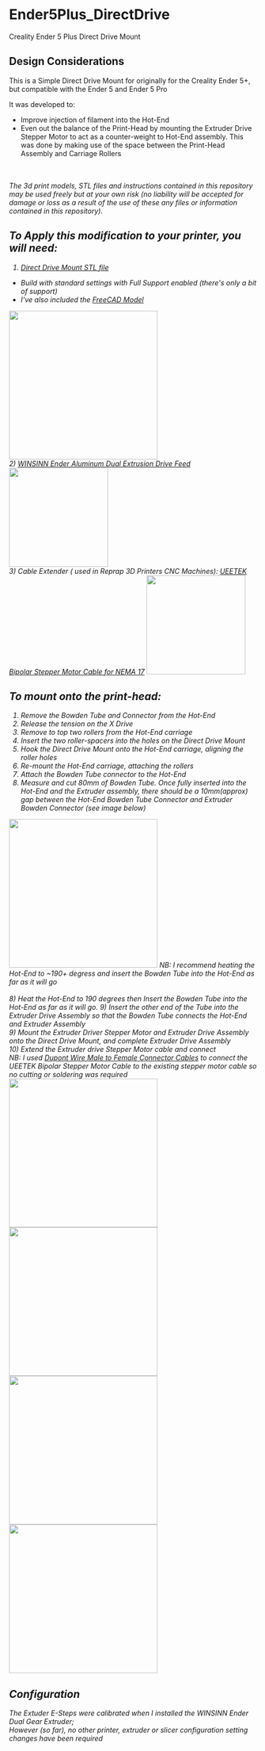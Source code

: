 # Ender5Plus_DirectDrive
Creality Ender 5 Plus Direct Drive Mount

## Design Considerations
This is a Simple Direct Drive Mount for originally for the Creality Ender 5+, but compatible with the Ender 5 and Ender 5 Pro

It was developed to:
* Improve injection of filament into the Hot-End
* Even out the balance of the Print-Head by mounting the Extruder Drive Stepper Motor to act as a counter-weight to Hot-End assembly. This was done by making use of the space between the Print-Head Assembly and Carriage Rollers
<br/>
<br/>
<i>The 3d print models, STL files and instructions contained in this repository may be used freely but at your own risk (no liability will be accepted for damage or loss as a result of the use of these any files or information contained in this repository).</b>

## To Apply this modification to your printer, you will need:
1) <a href="https://github.com/hainesyp/Ender5Plus_DirectDrive/blob/master/DirectDriveMount5.stl">Direct Drive Mount STL file</a><br />
- Build with standard settings with Full Support enabled (there's only a bit of support)   <br />
- I've also included the [FreeCAD Model](https://github.com/hainesyp/Ender5Plus_DirectDrive/blob/master/DirectDriveMount5.FCStd) <br />
<img src="https://github.com/hainesyp/Ender5Plus_DirectDrive/blob/master/Image.png" width="300" />  
<br />
2) <a href="https://www.amazon.co.uk/gp/product/B07SY745CF/ref=ppx_yo_dt_b_asin_title_o03_s00?ie=UTF8&psc=1">WINSINN Ender Aluminum Dual Extrusion Drive Feed</a> 
<img src="https://github.com/hainesyp/Ender5Plus_DirectDrive/blob/master/61NJfNqz1-L._SL1000_.jpg" width="200" />
<br />
3) Cable Extender ( used in Reprap 3D Printers CNC Machines):
<a href="https://www.amazon.co.uk/gp/product/B0728J6QTG/ref=ppx_yo_dt_b_asin_image_o00_s00?ie=UTF8&psc=1">UEETEK Bipolar Stepper Motor Cable for NEMA 17</a>  
<img src="https://github.com/hainesyp/Ender5Plus_DirectDrive/blob/master/ExtenderCable.jpg" width="200" />


## To mount onto the print-head:
1) Remove the Bowden Tube and Connector from the Hot-End  
2) Release the tension on the X Drive  
2) Remove to top two rollers from the Hot-End carriage  
3) Insert the two roller-spacers into the holes on the Direct Drive Mount  
4) Hook the Direct Drive Mount onto the Hot-End carriage, aligning the roller holes  
5) Re-mount the Hot-End carriage, attaching the rollers  
6) Attach the Bowden Tube connector to the Hot-End  
7) Measure and cut 80mm of Bowden Tube. Once fully inserted into the Hot-End and the Extruder assembly, there should be a 10mm(approx) gap between the Hot-End Bowden Tube Connector and Extruder Bowden Connector (see image below)    
<img src="https://github.com/hainesyp/Ender5Plus_DirectDrive/blob/master/IMG_0806.jpg" width="300" />
<i>NB: I recommend heating the Hot-End to ~190+ degress and insert the Bowden Tube into the Hot-End as far as it will go</i>   
<br />
<br />
8) Heat the Hot-End to 190 degrees then Insert the Bowden Tube into the Hot-End as far as it will go.
9) Insert the other end of the Tube into the Extruder Drive Assembly so that the Bowden Tube connects the Hot-End and Extruder Assembly <br />
9) Mount the Extruder Driver Stepper Motor and Extruder Drive Assembly onto the Direct Drive Mount, and complete Extruder Drive Assembly <br />
10) Extend the Extruder drive Stepper Motor cable and connect <br />  
<i>NB: I used <a href="https://www.amazon.co.uk/gp/product/B01EV70C78/ref=ppx_yo_dt_b_asin_title_o01_s00?ie=UTF8&psc=1">Dupont Wire Male to Female Connector Cables</a> to connect the UEETEK Bipolar Stepper Motor Cable to the existing stepper motor cable so no cutting or soldering was required</i><br />

<img src="https://github.com/hainesyp/Ender5Plus_DirectDrive/blob/master/IMG_0791.jpg" width="300" />
<img src="https://github.com/hainesyp/Ender5Plus_DirectDrive/blob/master/IMG_0797.jpg" width="300" />
<img src="https://github.com/hainesyp/Ender5Plus_DirectDrive/blob/master/IMG_0795.jpg" width="300" />
<img src="https://github.com/hainesyp/Ender5Plus_DirectDrive/blob/master/IMG_0792.jpg" width="300" />

## Configuration
The Extuder E-Steps were calibrated when I installed the WINSINN Ender Dual Gear Extruder;<br />
However (so far), no other printer, extruder or slicer configuration setting changes have been required





